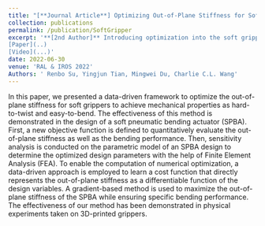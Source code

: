 ```yaml
---
title: "[**Journal Article**] Optimizing Out-of-Plane Stiffness for Soft Grippers"
collection: publications
permalink: /publication/SoftGripper
excerpt: '**[2nd Author]** Introducing optimization into the soft gripper design
[Paper](..)  
[Video](...)'
date: 2022-06-30
venue: 'RAL & IROS 2022'
Authors: ' Renbo Su, Yingjun Tian, Mingwei Du, Charlie C.L. Wang'
---
```

In this paper, we presented a data-driven framework to optimize the
out-of-plane stiffness for soft grippers to achieve mechanical
properties as hard-to-twist and easy-to-bend. The effectiveness of this
method is demonstrated in the design of a soft pneumatic bending
actuator (SPBA). First, a new objective function is defined to
quantitatively evaluate the out-of-plane stiffness as well as the
bending performance. Then, sensitivity analysis is conducted on the
parametric model of an SPBA design to determine the optimized design
parameters with the help of Finite Element Analysis (FEA). To enable
the computation of numerical optimization, a data-driven approach is
employed to learn a cost function that directly represents the
out-of-plane stiffness as a differentiable function of the design
variables. A gradient-based method is used to maximize the out-of-plane
stiffness of the SPBA while ensuring specific bending performance. The
effectiveness of our method has been demonstrated in physical
experiments taken on 3D-printed grippers. 